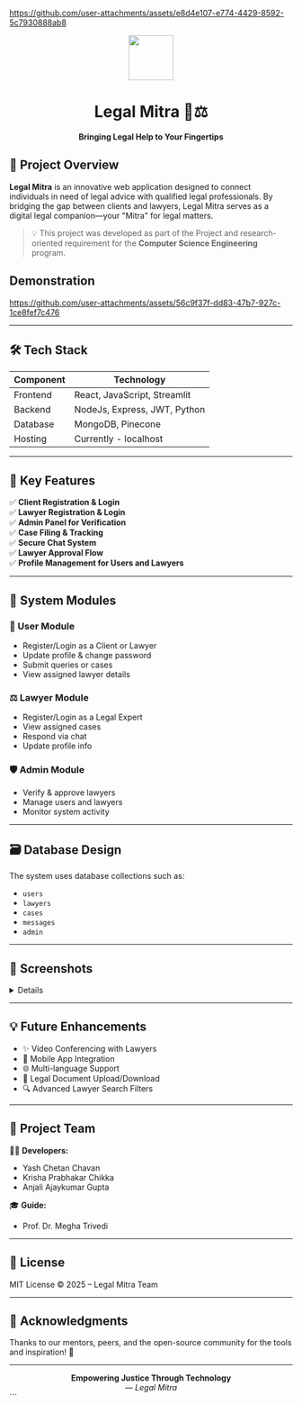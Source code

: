 
https://github.com/user-attachments/assets/e8d4e107-e774-4429-8592-5c7930888ab8

<div align="center">
  <img src="https://img.icons8.com/color/96/law.png" width="80" />
  <h1>Legal Mitra 🤝⚖️</h1>
  <p><strong>Bringing Legal Help to Your Fingertips</strong></p>
</div>



## 📜 Project Overview

**Legal Mitra** is an innovative web application designed to connect individuals in need of legal advice with qualified legal professionals. By bridging the gap between clients and lawyers, Legal Mitra serves as a digital legal companion—your "Mitra" for legal matters.

> 💡 This project was developed as part of the Project and research-oriented requirement for the **Computer Science Engineering** program.

## Demonstration

https://github.com/user-attachments/assets/56c9f37f-dd83-47b7-927c-1ce8fef7c476

---

## 🛠️ Tech Stack

| Component         | Technology                  |
|------------------|------------------------------|
| Frontend         | React, JavaScript, Streamlit |
| Backend          | NodeJs, Express, JWT, Python |
| Database         | MongoDB, Pinecone            |
| Hosting          | Currently - localhost        |

---

## 🚀 Key Features

✅ **Client Registration & Login**  
✅ **Lawyer Registration & Login**  
✅ **Admin Panel for Verification**  
✅ **Case Filing & Tracking**  
✅ **Secure Chat System**  
✅ **Lawyer Approval Flow**  
✅ **Profile Management for Users and Lawyers**

---

## 🔐 System Modules

### 👥 User Module
- Register/Login as a Client or Lawyer
- Update profile & change password
- Submit queries or cases
- View assigned lawyer details

### ⚖️ Lawyer Module
- Register/Login as a Legal Expert
- View assigned cases
- Respond via chat
- Update profile info

### 🛡️ Admin Module
- Verify & approve lawyers
- Manage users and lawyers
- Monitor system activity

---

## 🗃️ Database Design

The system uses database collections such as:
- `users`
- `lawyers`
- `cases`
- `messages`
- `admin`

---

## 📸 Screenshots

<details>

![image](https://github.com/user-attachments/assets/a6ed2a0a-662e-4b67-8e62-4155d75a1cae)
![image](https://github.com/user-attachments/assets/1cdf929f-5e77-43f7-9bcb-0ee6ba004848)
![image](https://github.com/user-attachments/assets/2b4a4dd7-242c-44ba-9370-be608d07e054)
![image](https://github.com/user-attachments/assets/84badf9a-8b08-496c-aeb2-f01c817e34bd)


</details>

---

## 💡 Future Enhancements

- ✨ Video Conferencing with Lawyers
- 📱 Mobile App Integration
- 🌐 Multi-language Support
- 📄 Legal Document Upload/Download
- 🔍 Advanced Lawyer Search Filters

---

## 🧠 Project Team

👨‍💻 **Developers:**
- Yash Chetan Chavan
- Krisha Prabhakar Chikka 
- Anjali Ajaykumar Gupta

🎓 **Guide:**  
- Prof. Dr. Megha Trivedi

---

## 📄 License

MIT License © 2025 – Legal Mitra Team

---

## 🙌 Acknowledgments

Thanks to our mentors, peers, and the open-source community for the tools and inspiration! 💙

---

<div align="center">
  <strong>Empowering Justice Through Technology</strong>
  <br />
  <em>— Legal Mitra</em>
</div>
```
